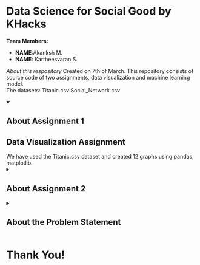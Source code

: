 # Data Science for Social Good by KHacks

**Team Members:**
- **NAME**:Akanksh M.
- **NAME**: Kartheesvaran S.

_About this respository_
Created on 7th of March. This repository consists of source code of two assignments, data visualization and machine learning model. <br>
The datasets:
Titanic.csv
Social_Network.csv

<details id=1 open>
<summary><h2>About Assignment 1</h2></summary>
  <h2>Data Visualization Assignment</h2>
  We have used the Titanic.csv dataset and created 12 graphs using pandas, matplotlib.
 </details>
<details id=2>
<summary><h2>About Assignment 2</h2></summary>
  <h2>Machine Learning Model</h2>
  We have used the Social_Network.csv dataset and created a mahcine learning model using the KNN classification algorithm.The model analyses the performance of the    classifier with various performance measures such as confusion matrix, accuracy, recall, precision, specificity, f-score, Receiver operating characteristic (ROC) curve and Area Under Curve (AUC) score. g and displays the information in a graph. Also, the model displays the accuracy details of Kmean=3,5,7,9,11.
</details>
<details id=3>
  <summary><h2>About the Problem Statement</h2></summary>
  <h2>Machine Learning Model for understanding rainfall pattern</h2>
  This ML model analyses and understands the rainfall pattern considering the district-wise rainfall data from the dataset. The model is made using linearregression. The model accepts the user input of any district of tamil nadu and displays the data of the 4 seasons and the rainfall pattern of the district of the 4 seasons. 
</details>
 
  
  
  <h1>Thank You!</h1>
